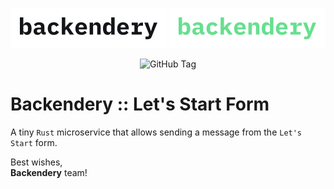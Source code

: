 <!-- markdownlint-disable -->
<p align="center">
  <img src="artwork/PNG/logo-banner-inline-light.png#gh-light-mode-only" width="auto" height="auto" />
  <img src="artwork/PNG/logo-banner-inline-dark.png#gh-dark-mode-only" width="auto" height="auto" />
</p>

<div align="center">

![GitHub Tag](https://img.shields.io/github/v/tag/iaroslaff/backendery-lets-start?style=flat&logoColor=ffffff&labelColor=141519&color=67df8f)

</div>
<!-- markdownlint-restore -->

# Backendery :: Let's Start Form
A tiny `Rust` microservice that allows sending a message from the `Let's Start` form.


Best wishes,<br>**Backendery** team!
